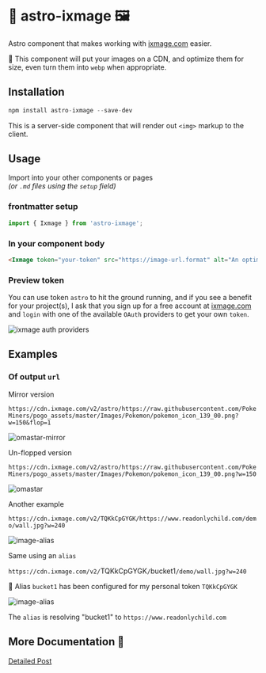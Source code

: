 # :rocket: astro-ixmage :framed_picture:

Astro component that makes working with [ixmage.com](https://www.ixmage.com) easier.

:cupcake: This component will put your images on a CDN, and optimize them for size, even turn them into `webp` when appropriate.

## Installation

```js
npm install astro-ixmage --save-dev
```

This is a server-side component that will render out `<img>` markup to the client.

## Usage

Import into your other components or pages  
_(or `.md` files using the `setup` field)_

### frontmatter setup

```js
import { Ixmage } from 'astro-ixmage';
```

### In your component body

```html
<Ixmage token="your-token" src="https://image-url.format" alt="An optimized image" />
```

### Preview token

You can use token `astro` to hit the ground running, and if you see a benefit for your project(s), I ask that you sign up for a free account at [ixmage.com](https://cp.ixmage.com) and `login` with one of the available `OAuth` providers to get your own `token`.

![ixmage auth providers](https://cdn.discordapp.com/attachments/943991815084847175/964255381473857576/unknown.png)



## Examples

### Of output `url`

Mirror version

`https://cdn.ixmage.com/v2/astro/https://raw.githubusercontent.com/PokeMiners/pogo_assets/master/Images/Pokemon/pokemon_icon_139_00.png?w=150&flop=1`

![omastar-mirror](https://cdn.ixmage.com/v2/astro/https://raw.githubusercontent.com/PokeMiners/pogo_assets/master/Images/Pokemon/pokemon_icon_139_00.png?w=150&flop=1)

Un-flopped version

`https://cdn.ixmage.com/v2/astro/https://raw.githubusercontent.com/PokeMiners/pogo_assets/master/Images/Pokemon/pokemon_icon_139_00.png?w=150`

![omastar](https://cdn.ixmage.com/v2/astro/https://raw.githubusercontent.com/PokeMiners/pogo_assets/master/Images/Pokemon/pokemon_icon_139_00.png?w=150)

Another example

`https://cdn.ixmage.com/v2/TQKkCpGYGK/https://www.readonlychild.com/demo/wall.jpg?w=240`

![image-alias](https://cdn.ixmage.com/v2/TQKkCpGYGK/https://www.readonlychild.com/demo/wall.jpg?w=240)

Same using an `alias`

`https://cdn.ixmage.com/v2/`TQKkCpGYGK`/`bucket1`/demo/wall.jpg?w=240`

:pineapple: Alias `bucket1` has been configured for my personal token `TQKkCpGYGK`

![image-alias](https://cdn.ixmage.com/v2/TQKkCpGYGK/bucket1/demo/wall.jpg?w=240)

The `alias` is resolving "bucket1" to `https://www.readonlychild.com`


## More Documentation :orange_book:

[Detailed Post](https://www.readonlychild.com/blog/ixmage-for-astro/)